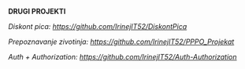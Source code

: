 **DRUGI PROJEKTI**

*Diskont pica: https://github.com/IrinejIT52/DiskontPica*

*Prepoznavanje zivotinja: https://github.com/IrinejIT52/PPPO_Projekat*

*Auth + Authorization: https://github.com/IrinejIT52/Auth-Authorization*
